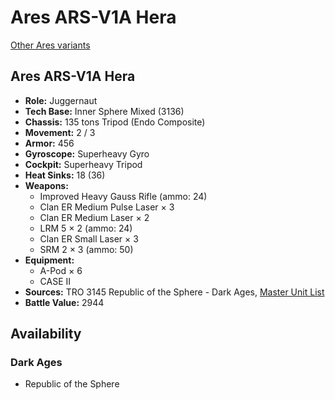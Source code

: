 # Ares ARS-V1A Hera

[Other Ares variants](../ares.md)

## Ares ARS-V1A Hera
- **Role:** Juggernaut
- **Tech Base:** Inner Sphere Mixed (3136)
- **Chassis:** 135 tons Tripod (Endo Composite)
- **Movement:** 2 / 3
- **Armor:** 456
- **Gyroscope:** Superheavy Gyro
- **Cockpit:** Superheavy Tripod
- **Heat Sinks:** 18 (36)
- **Weapons:**
  - Improved Heavy Gauss Rifle (ammo: 24)
  - Clan ER Medium Pulse Laser × 3
  - Clan ER Medium Laser × 2
  - LRM 5 × 2 (ammo: 24)
  - Clan ER Small Laser × 3
  - SRM 2 × 3 (ammo: 50)
- **Equipment:**
  - A-Pod × 6
  - CASE II
- **Sources:** TRO 3145 Republic of the Sphere - Dark Ages, [Master Unit List](http://masterunitlist.info/Unit/Details/6686/ares-ars-v1a-hera)
- **Battle Value:** 2944

## Availability

### Dark Ages
- Republic of the Sphere

